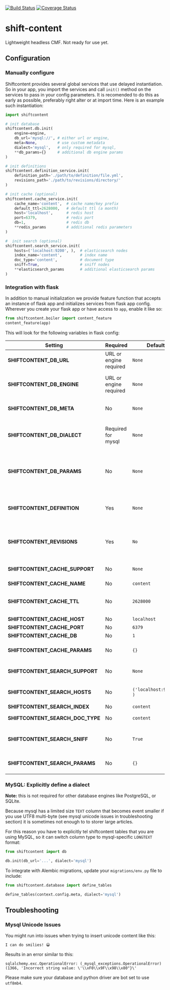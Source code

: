 [![Build Status](https://api.travis-ci.org/dmitrybelyakov/shift-content.svg?branch=master)](https://travis-ci.org/dmitrybelyakov/shift-content)
[![Coverage Status](https://coveralls.io/repos/github/dmitrybelyakov/shift-content/badge.svg?branch=master)](https://coveralls.io/github/dmitrybelyakov/shift-content?branch=master)

# shift-content
Lightweight headless CMF. Not ready for use yet.

## Configuration

### Manually configure 

Shiftcontent provides several global services that use delayed instantiation. So in your app, you import the services and call `init()` method on the services to pass in your config parameters. It is recomended to do this as early as possible, preferably right alter or at import time. Here is an example such instantiation:

```python
import shiftcontent

# init database
shiftcontent.db.init(
    engine=engine,
    db_url='mysql://', # either url or engine,
    meta=None,         # use custom metadata
    dialect='mysql',   # only required for mysql,
    **db_params={}     # additional db engine params
)

# init definitions
shiftcontent.definition_service.init(
    definition_path='./path/to/definition/file.yml',
    revisions_path='./path/to/revisions/directory/'
)    

# init cache (optional)
shiftcontent.cache_service.init(
    cache_name='content',  # cache name/key prefix
    default_ttl=2628000,   # default ttl (a month)
    host='localhost',      # redis host
    port=6379,             # redis port
    db=1,                  # redis db
    **redis_params         # additional redis parameters
)

#  init search (optional)
shiftcontent.search_service.init(
    hosts=('localhost:9200', ),  # elasticsearch nodes
    index_name='content',        # index name
    doc_type='content',          # document type
    sniff=True,                  # sniff nodes
    **elasticsearch_params       # additional elasticsearch params
)
```

### Integration with flask

In addition to manual initialization we provide feature function that accepts an instance of flask app and initializes services from flask app config. Wherever you create your flask app or have access to `app`, enable it like so:

```python
from shiftcontent.boiler import content_feature
content_feature(app)
```

This will look for the following variables in flask config:

| Setting | Required | Default | Description |
|---|---|---|---|
| **SHIFTCONTENT_DB_URL** | URL or engine required | `None` | SqlAlchemy DB URL |
| **SHIFTCONTENT_DB_ENGINE** | URL or engine required | `None` | Instance of sqlalchemy database engine |
| **SHIFTCONTENT_DB_META** | No | `None` | Custom metadata object |
| **SHIFTCONTENT_DB_DIALECT** | Required for mysql | `None` | Dialect name, has to be set for mysql to `mysql` |
| **SHIFTCONTENT_DB_PARAMS** | No | `None` | Additional params for sqlalchemy engine. Only works with db_url |
| **SHIFTCONTENT_DEFINITION** | Yes | `None` | Path to content types definition yaml file |
| **SHIFTCONTENT_REVISIONS** | Yes | `No` | Path to directory for definition revisions (required) |
| **SHIFTCONTENT_CACHE_SUPPORT** | No | `None` | Whether to enable caching |
| **SHIFTCONTENT_CACHE_NAME** | No | `content` | Cache name |
| **SHIFTCONTENT_CACHE_TTL** | No | `2628000` | Default TTL for caches, defaults to a month |
| **SHIFTCONTENT_CACHE_HOST** | No | `localhost` | Redis host |
| **SHIFTCONTENT_CACHE_PORT** | No | `6379` | Redis port |
| **SHIFTCONTENT_CACHE_DB** | No | `1` | Redis DB |
| **SHIFTCONTENT_CACHE_PARAMS** | No | `{}` | Additional redis parameters |
| **SHIFTCONTENT_SEARCH_SUPPORT** | No | `None` | Whether to enable searching |
| **SHIFTCONTENT_SEARCH_HOSTS** | No | `('localhost:9200', )` | List of elasticsearch nodes |
| **SHIFTCONTENT_SEARCH_INDEX** | No | `content` | Index name |
| **SHIFTCONTENT_SEARCH_DOC_TYPE** | No | `content` | Document type |
| **SHIFTCONTENT_SEARCH_SNIFF** | No | `True` | Sniff elastic search and form a cluster|
| **SHIFTCONTENT_SEARCH_PARAMS** | No | `{}` | Additional elasticsearch params |




### MySQL: Explicitly define a dialect

**Note:** this is not required for other database engines like PostgreSQL, or SQLite.

Because mysql has a limited size `TEXT` column that becomes event smaller if you use UTF8 multi-byte (see mysql unicode issues in troubleshooting section) it is sometimes not enough to to storer large articles.

For this reason you have to explicitly tel shiftcontent tables that you are using MySQL, so it can switch column type to mysql-specific `LONGTEXT` format:


```python
from shiftcontent import db

db.init(db_url='...', dialect='mysql')
```

To integrate with Alembic migrations, update your `migrations/env.py` file to include:

```python
from shiftcontent.database import define_tables

define_tables(context.config.meta, dialect='mysql')
```



## Troubleshooting


### Mysql Unicode Issues

You might run into issues when trying to insert unicode content like this:
```
I can do smilies! 😀
```

Results in an error similar to this:

```
sqlalchemy.exc.OperationalError: (_mysql_exceptions.OperationalError) (1366, 'Incorrect string value: \'\\xF0\\x9F\\x98\\x80"}\'
```

Please make sure your database and python driver are bot set to use `utf8mb4`.
